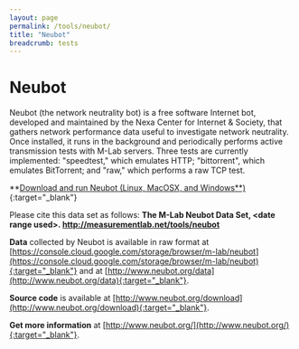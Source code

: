 ```yaml
---
layout: page
permalink: /tools/neubot/
title: "Neubot"
breadcrumb: tests
---
```


# Neubot

Neubot (the network neutrality bot) is a free software Internet bot, developed and maintained by the Nexa Center for Internet & Society, that gathers network performance data useful to investigate network neutrality. Once installed, it runs in the background and periodically performs active transmission tests with M-Lab servers. Three tests are currently implemented: "speedtest," which emulates HTTP; "bittorrent", which emulates BitTorrent; and "raw," which performs a raw TCP test.

**[Download and run Neubot (Linux, MacOSX, and Windows**)](http://www.neubot.org/neubot-install-guide){:target="_blank"}

Please cite this data set as follows: **The M-Lab Neubot Data Set, &lt;date range used&gt;. http://measurementlab.net/tools/neubot**

**Data** collected by Neubot is available in raw format at [https://console.cloud.google.com/storage/browser/m-lab/neubot](https://console.cloud.google.com/storage/browser/m-lab/neubot){:target="_blank"} and at [http://www.neubot.org/data](http://www.neubot.org/data){:target="_blank"}.

**Source code** is available at [http://www.neubot.org/download](http://www.neubot.org/download){:target="_blank"}.

**Get more information** at [http://www.neubot.org/](http://www.neubot.org/){:target="_blank"}.